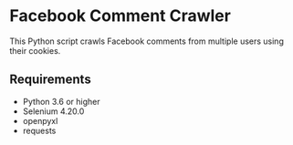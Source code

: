 # Facebook Comment Crawler

This Python script crawls Facebook comments from multiple users using their cookies. 

## Requirements

* Python 3.6 or higher
* Selenium 4.20.0
* openpyxl 
* requests
